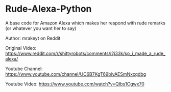 # Rude-Alexa-Python
A base code for Amazon Alexa which makes her respond with rude remarks (or whatever you want her to say)

Author: mrakeyt on Reddit

Original Video: https://www.reddit.com/r/shittyrobots/comments/i2j33k/so_i_made_a_rude_alexa/

Youtube Channel: https://www.youtube.com/channel/UC6B7KgT69bivAESmNxxqdbg

Youtube Video: https://www.youtube.com/watch?v=QIbs1Cgwx70
